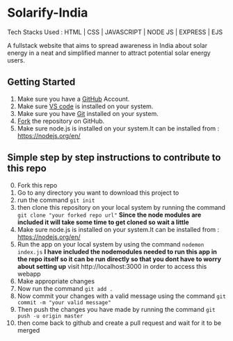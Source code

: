 # Solarify-India

Tech Stacks Used : HTML | CSS | JAVASCRIPT | NODE JS | EXPRESS | EJS 

A fullstack website that aims to spread awareness in India about solar energy in a neat and simplified manner to attract potential solar energy users.

## Getting Started
1. Make sure you have a <a href="https://github.com">GitHub</a> Account.
2. Make sure <a href="https://github.com">VS code</a> is installed on your system.
3. Make sure you have <a href="https://git-scm.com/downloads">Git</a> installed on your system.
4. <a href="https://docs.github.com/en/get-started/quickstart/fork-a-repo">Fork</a> the repository on GitHub.
5. Make sure node.js is installed on your system.It can be installed from : https://nodejs.org/en/





## Simple step by step instructions to contribute to this repo
0. Fork this repo
1. Go to any directory you want to download this project to 
2. run the command `git init`
3. then clone this repository on your local system by running the command `git clone "your forked repo url"`
 **Since the node modules are included it will take some time to get cloned so wait a little**
4. Make sure node.js is installed on your system.It can be installed from : https://nodejs.org/en/
5. Run the app on your local system by using the command `nodemon index.js`
**I have included the nodemodules needed to run this app in the repo itself so it can be run directly so that you dont have to worry about setting up**
visit http://localhost:3000 in order to access this webapp
6. Make appropriate changes
7. Now run the command `git add .`
8. Now commit your changes with a valid message using the command `git commit -m "your valid message"`
9. Then push the changes you have made by running the command `git push -u origin master`
10. then come back to github and create a pull request and wait for it to be merged












